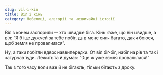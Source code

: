 ```yaml
---
slug: vil-i-kin
title: Віл і кінь
category: Небелиці, алегорії та незвичайні історії
---
```

Віл з конем заспорили — хто швидше біга. Кінь каже, що він швидше, а віл: “Я б іще дужчей за тебе побіг, да в мене сили багато, дак я боюся, щоб земля не провалилася”.

Ну, а таки побігли вдвох наввипередки. От віл біг-біг, набіг на рів та так і загурчав туди. Лежить та й думає: “Оце ж уже земля провалилася!”

Так з того часу воли вже й не бігають, тільки бігають з дроку.
